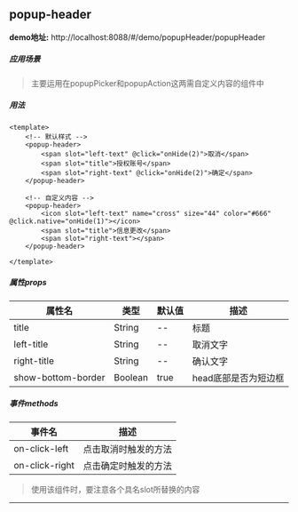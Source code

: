 ## popup-header

**demo地址:**  http://localhost:8088/#/demo/popupHeader/popupHeader

##### 应用场景
> 主要运用在popupPicker和popupAction这两需自定义内容的组件中

##### 用法
```
<template>
    <!-- 默认样式 -->
    <popup-header>
        <span slot="left-text" @click="onHide(2)">取消</span>
        <span slot="title">授权账号</span>
        <span slot="right-text" @click="onHide(2)">确定</span>
    </popup-header>
    
    <!-- 自定义内容 -->
    <popup-header>
        <icon slot="left-text" name="cross" size="44" color="#666" @click.native="onHide(1)"></icon>
        <span slot="title">信息更改</span>
        <span slot="right-text"></span>
    </popup-header>
        
</template>
```

##### 属性props
属性名| 类型| 默认值| 描述
---|---|---|---
title | String| -- | 标题
left-title | String| -- | 取消文字
right-title | String| -- | 确认文字
show-bottom-border | Boolean| true | head底部是否为短边框

##### 事件methods
事件名|  描述
---|---
on-click-left | 点击取消时触发的方法
on-click-right | 点击确定时触发的方法


> 使用该组件时，要注意各个具名slot所替换的内容
---
